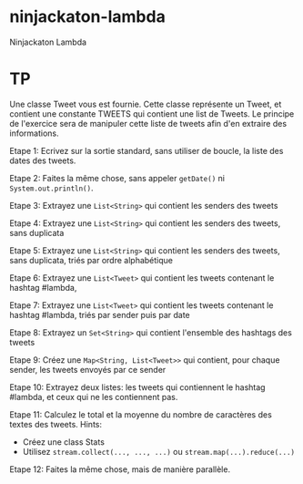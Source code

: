 ninjackaton-lambda
==================

Ninjackaton Lambda

# TP

Une classe Tweet vous est fournie. Cette classe représente un Tweet, et contient une constante TWEETS qui contient 
une list de Tweets. Le principe de l'exercice sera de manipuler cette liste de tweets afin d'en extraire des 
informations.

Etape 1: Ecrivez sur la sortie standard, sans utiliser de boucle, la liste des dates des tweets.

Etape 2: Faites la même chose, sans appeler `getDate()` ni `System.out.println()`.

Etape 3: Extrayez une `List<String>` qui contient les senders des tweets

Etape 4: Extrayez une `List<String>` qui contient les senders des tweets, sans duplicata

Etape 5: Extrayez une `List<String>` qui contient les senders des tweets, sans duplicata, triés par ordre alphabétique

Etape 6: Extrayez une `List<Tweet>` qui contient les tweets contenant le hashtag #lambda, 

Etape 7: Extrayez une `List<Tweet>` qui contient les tweets contenant le hashtag #lambda, triés par sender puis par date

Etape 8: Extrayez un `Set<String>` qui contient l'ensemble des hashtags des tweets

Etape 9: Créez une `Map<String, List<Tweet>>` qui contient, pour chaque sender, les tweets envoyés par ce sender

Etape 10: Extrayez deux listes: les tweets qui contiennent le hashtag #lambda, et ceux qui ne les contiennent pas.

Etape 11: Calculez le total et la moyenne du nombre de caractères des textes des tweets. Hints:
 - Créez une class Stats
 - Utilisez `stream.collect(..., ..., ...)` ou `stream.map(...).reduce(...)`

Etape 12: Faites la même chose, mais de manière parallèle.
